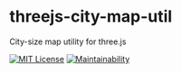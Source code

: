 # threejs-city-map-util
City-size map utility for three.js

[![MIT License](http://img.shields.io/badge/license-MIT-blue.svg?style=flat)](LICENSE)
[![Maintainability](https://api.codeclimate.com/v1/badges/f952b8e2808f52ced7c8/maintainability)](https://codeclimate.com/github/MasatoMakino/threejs-city-map-util/maintainability)